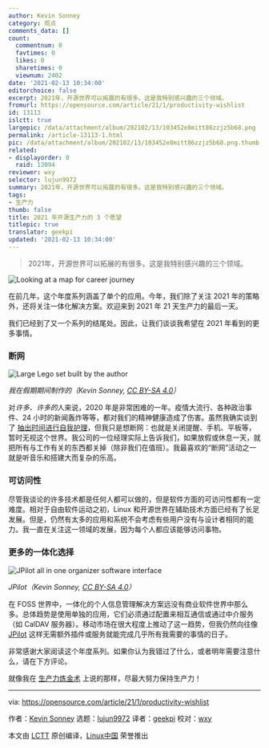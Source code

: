 ```yaml
---
author: Kevin Sonney
category: 观点
comments_data: []
count:
  commentnum: 0
  favtimes: 0
  likes: 0
  sharetimes: 0
  viewnum: 2402
date: '2021-02-13 10:34:00'
editorchoice: false
excerpt: 2021年，开源世界可以拓展的有很多。这是我特别感兴趣的三个领域。
fromurl: https://opensource.com/article/21/1/productivity-wishlist
id: 13113
islctt: true
largepic: /data/attachment/album/202102/13/103452e8mitt86zzjz5b68.png
permalink: /article-13113-1.html
pic: /data/attachment/album/202102/13/103452e8mitt86zzjz5b68.png.thumb.jpg
related:
- displayorder: 0
  raid: 13094
reviewer: wxy
selector: lujun9972
summary: 2021年，开源世界可以拓展的有很多。这是我特别感兴趣的三个领域。
tags:
- 生产力
thumb: false
title: 2021 年开源生产力的 3 个愿望
titlepic: true
translator: geekpi
updated: '2021-02-13 10:34:00'
---
```



> 
> 2021年，开源世界可以拓展的有很多。这是我特别感兴趣的三个领域。
> 
> 
> 


![Looking at a map for career journey](/data/attachment/album/202102/13/103452e8mitt86zzjz5b68.png "Looking at a map for career journey")


在前几年，这个年度系列涵盖了单个的应用。今年，我们除了关注 2021 年的策略外，还将关注一体化解决方案。欢迎来到 2021 年 21 天生产力的最后一天。


我们已经到了又一个系列的结尾处。因此，让我们谈谈我希望在 2021 年看到的更多事情。


### 断网


![Large Lego set built by the author](/data/attachment/album/202102/13/103624pf1quwt1yw7q9vq1.jpg)


*我在假期期间制作的（Kevin Sonney, [CC BY-SA 4.0](https://creativecommons.org/licenses/by-sa/4.0/)）*


对*许多、许多的*人来说，2020 年是非常困难的一年。疫情大流行、各种政治事件、24 小时的新闻轰炸等等，都对我们的精神健康造成了伤害。虽然我确实谈到了 [抽出时间进行自我护理](https://opensource.com/article/21/1/self-care)，但我只是想断网：也就是关闭提醒、手机、平板等，暂时无视这个世界。我公司的一位经理实际上告诉我们，如果放假或休息一天，就把所有与工作有关的东西都关掉（除非我们在值班）。我最喜欢的“断网”活动之一就是听音乐和搭建大而复杂的乐高。


### 可访问性


尽管我谈论的许多技术都是任何人都可以做的，但是软件方面的可访问性都有一定难度。相对于自由软件运动之初，Linux 和开源世界在辅助技术方面已经有了长足发展。但是，仍然有太多的应用和系统不会考虑有些用户没有与设计者相同的能力。我一直在关注这一领域的发展，因为每个人都应该能够访问事物。


### 更多的一体化选择


![JPilot all in one organizer software interface](/data/attachment/album/202102/13/103454z363lkfb8r98booz.png)


*JPilot（Kevin Sonney, [CC BY-SA 4.0](https://creativecommons.org/licenses/by-sa/4.0/)）*


在 FOSS 世界中，一体化的个人信息管理解决方案远没有商业软件世界中那么多。总体趋势是使用单独的应用，它们必须通过配置来相互通信或通过中介服务（如 CalDAV 服务器）。移动市场在很大程度上推动了这一趋势，但我仍然向往像 [JPilot](http://www.jpilot.org/) 这样无需额外插件或服务就能完成几乎所有我需要的事情的日子。


非常感谢大家阅读这个年度系列。如果你认为我错过了什么，或者明年需要注意什么，请在下方评论。


就像我在 [生产力炼金术](https://productivityalchemy.com) 上说的那样，尽最大努力保持生产力！




---


via: <https://opensource.com/article/21/1/productivity-wishlist>


作者：[Kevin Sonney](https://opensource.com/users/ksonney) 选题：[lujun9972](https://github.com/lujun9972) 译者：[geekpi](https://github.com/geekpi) 校对：[wxy](https://github.com/wxy)


本文由 [LCTT](https://github.com/LCTT/TranslateProject) 原创编译，[Linux中国](https://linux.cn/) 荣誉推出